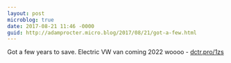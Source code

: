```yaml
---
layout: post
microblog: true
date: 2017-08-21 11:46 -0000
guid: http://adamprocter.micro.blog/2017/08/21/got-a-few.html
---
```

Got a few years to save. Electric VW van coming 2022 woooo - [dctr.pro/1zs](http://dctr.pro/1zs)
